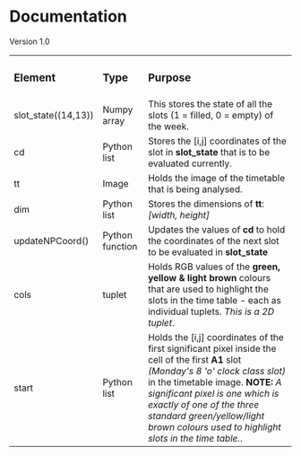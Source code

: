 # Documentation
Version 1.0
<br/>

<table>
  <tr>
    <td><h3>Element</h3></td> <td><h3>Type</h3></td> <td><h3>Purpose</h3></td>
  </tr>
  
  <tr>
    <td>slot_state((14,13))</td> <td>Numpy array</td> <td>This stores the state of all the slots (1 = filled, 0 = empty) of the week.</td>
  </tr>
  
  <tr>
    <td>cd</td> <td>Python list</td> <td>Stores the [i,j] coordinates of the slot in <b>slot_state</b> that is to be evaluated currently.</td>
  </tr>
  
  <tr>
    <td>tt</td> <td>Image</td> <td>Holds the image of the timetable that is being analysed.</td>
  </tr>
  
  <tr>
    <td>dim</td> <td>Python list</td> <td>Stores the dimensions of <b>tt</b>: <i>[width, height]</i></td>
  </tr>
  
  <tr>
  <td>updateNPCoord()</td> <td>Python function</td> <td>Updates the values of <b>cd</b> to hold the coordinates of the next slot to be evaluated in <b>slot_state</b></td>
  </tr>
  
  <tr>
  <td>cols</td> <td>tuplet</td> <td>Holds RGB values of the <b>green, yellow & light brown</b> colours that are used to highlight the slots in the time table - each as individual tuplets. <i>This is a 2D tuplet</i>.</td>
  </tr>
  
  <tr>
    <td>start</td> <td>Python list</td> <td>Holds the [i,j] coordinates of the first significant pixel inside the cell of the first <b>A1</b> slot <i>(Monday's 8 'o' clock class slot)</i> in the timetable image. <b>NOTE:</b> <i>A significant pixel is one which is exactly of one of the three standard green/yellow/light brown colours used to highlight slots in the time table.</i>.</td>
  </tr>
</table>
